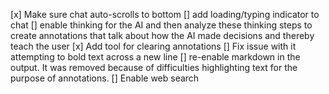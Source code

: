 [x] Make sure chat auto-scrolls to bottom
[] add loading/typing indicator to chat
[] enable thinking for the AI and then analyze these thinking steps to create annotations that talk about how the AI made decisions and thereby teach the user
[x] Add tool for clearing annotations
[] Fix issue with it attempting to bold text across a new line
[] re-enable markdown in the output. It was removed because of difficulties highlighting text for the purpose of annotations.
[] Enable web search